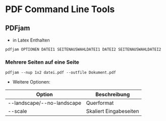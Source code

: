 # PDF Command Line Tools

## PDFjam
* in Latex Enthalten

`pdfjam OPTIONEN DATEI1 SEITENAUSWAHLDATEI1 DATEI2 SEITENAUSWAHLDATEI2 `

### Mehrere Seiten auf eine Seite
`pdfjam --nup 1x2 datei.pdf --outfile Dokument.pdf`
* Weitere Optionen:

| Option | Beschreibung |
| ------ | ------------ |
| --landscape/--no-landscape | Querformat |
| --scale | Skaliert Eingabeseiten |
